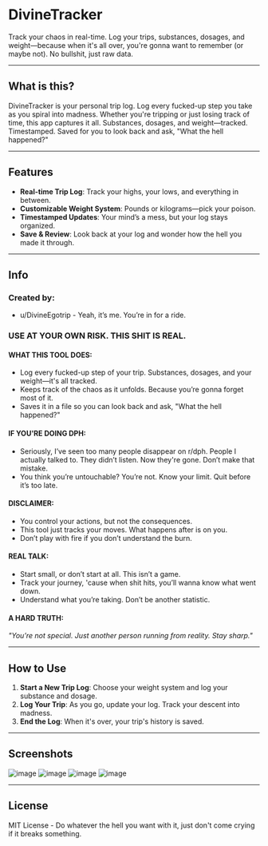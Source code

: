 # DivineTracker

Track your chaos in real-time. Log your trips, substances, dosages, and weight—because when it's all over, you're gonna want to remember (or maybe not). No bullshit, just raw data.

---

## What is this?

DivineTracker is your personal trip log. Log every fucked-up step you take as you spiral into madness. Whether you're tripping or just losing track of time, this app captures it all. Substances, dosages, and weight—tracked. Timestamped. Saved for you to look back and ask, "What the hell happened?"

---

## Features

- **Real-time Trip Log**: Track your highs, your lows, and everything in between.
- **Customizable Weight System**: Pounds or kilograms—pick your poison.
- **Timestamped Updates**: Your mind’s a mess, but your log stays organized.
- **Save & Review**: Look back at your log and wonder how the hell you made it through.

---

## Info

### Created by:
- u/DivineEgotrip - Yeah, it’s me. You’re in for a ride.

### **USE AT YOUR OWN RISK. THIS SHIT IS REAL.**

#### **WHAT THIS TOOL DOES:**
- Log every fucked-up step of your trip. Substances, dosages, and your weight—it's all tracked.
- Keeps track of the chaos as it unfolds. Because you’re gonna forget most of it.
- Saves it in a file so you can look back and ask, "What the hell happened?"

#### **IF YOU'RE DOING DPH:**
- Seriously, I’ve seen too many people disappear on r/dph. People I actually talked to. They didn’t listen. Now they're gone. Don’t make that mistake.
- You think you’re untouchable? You’re not. Know your limit. Quit before it’s too late.

#### **DISCLAIMER:**
- You control your actions, but not the consequences. 
- This tool just tracks your moves. What happens after is on you.
- Don’t play with fire if you don’t understand the burn.

#### **REAL TALK:**
- Start small, or don’t start at all. This isn’t a game.
- Track your journey, 'cause when shit hits, you’ll wanna know what went down.
- Understand what you’re taking. Don’t be another statistic.

#### **A HARD TRUTH:**
_"You’re not special. Just another person running from reality. Stay sharp."_

---

## How to Use

1. **Start a New Trip Log**: Choose your weight system and log your substance and dosage.
2. **Log Your Trip**: As you go, update your log. Track your descent into madness.
3. **End the Log**: When it's over, your trip's history is saved. 

---

## Screenshots
![image](https://github.com/user-attachments/assets/29f30650-5535-4a1b-81c5-6979f0e48b0e)
![image](https://github.com/user-attachments/assets/ee192ec8-449b-4bde-b3d2-abb99f1401e1)
![image](https://github.com/user-attachments/assets/917f33a2-60cc-415b-b987-ecd7f6f7be9c)
![image](https://github.com/user-attachments/assets/3cb3aeb0-80c0-4477-aac6-0c44dd83a30d)


---

## License

MIT License - Do whatever the hell you want with it, just don't come crying if it breaks something.

